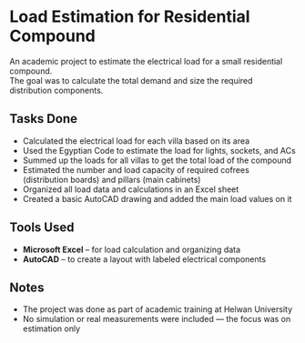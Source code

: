 # Load Estimation for Residential Compound

An academic project to estimate the electrical load for a small residential compound.  
The goal was to calculate the total demand and size the required distribution components.

## Tasks Done

- Calculated the electrical load for each villa based on its area  
- Used the Egyptian Code to estimate the load for lights, sockets, and ACs  
- Summed up the loads for all villas to get the total load of the compound  
- Estimated the number and load capacity of required cofrees (distribution boards) and pillars (main cabinets)  
- Organized all load data and calculations in an Excel sheet  
- Created a basic AutoCAD drawing and added the main load values on it  

## Tools Used

- **Microsoft Excel** – for load calculation and organizing data  
- **AutoCAD** – to create a layout with labeled electrical components  

## Notes

- The project was done as part of academic training at Helwan University  
- No simulation or real measurements were included — the focus was on estimation only
